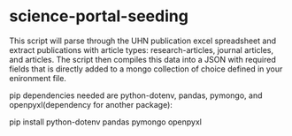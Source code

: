 # science-portal-seeding
This script will parse through the UHN publication excel spreadsheet and extract publications with article types: research-articles, journal articles, and articles. The script then compiles this data into a JSON with required fields that is directly added to a mongo collection of choice defined in your enironment file.

pip dependencies needed are python-dotenv, pandas, pymongo, and openpyxl(dependency for another package):

pip install python-dotenv pandas pymongo openpyxl

